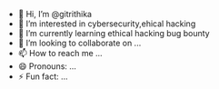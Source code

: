 - 👋 Hi, I’m @gitrithika
- 👀 I’m interested in cybersecurity,ehical hacking
- 🌱 I’m currently learning ethical hacking bug bounty
- 💞️ I’m looking to collaborate on ...
- 📫 How to reach me ...
- 😄 Pronouns: ...
- ⚡ Fun fact: ...

<!---
gitrithika/gitrithika is a ✨ special ✨ repository because its `README.md` (this file) appears on your GitHub profile.
You can click the Preview link to take a look at your changes.
--->
